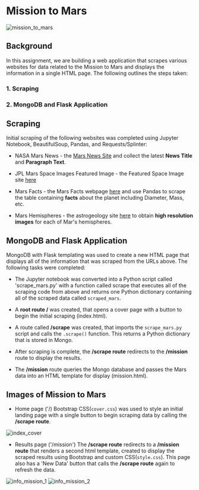 # Mission to Mars
![mission_to_mars](https://github.com/PeiDay/Web-Scraping-Challenge/blob/main/image/mission_to_mars.png)

## Background
In this assignment, we are building a web application that scrapes various websites for data related to the Mission to Mars and displays the information in a single HTML page. The following outlines the steps taken:

### 1. Scraping
### 2. MongoDB and Flask Application

## Scraping
Initial scraping of the following websites was completed using Jupyter Notebook, BeautifulSoup, Pandas, and Requests/Splinter:

* NASA Mars News - the [Mars News Site](https://redplanetscience.com/) and collect the latest **News Title** and **Paragraph Text**.

* JPL Mars Space Images Featured Image - the Featured Space Image site [here](https://spaceimages-mars.com)

* Mars Facts - the Mars Facts webpage [here](https://galaxyfacts-mars.com) and use Pandas to scrape the table containing **facts** about the planet including Diameter, Mass, etc.

* Mars Hemispheres - the astrogeology site [here](https://marshemispheres.com/) to obtain **high resolution images** for each of Mar's hemispheres.

## MongoDB and Flask Application
MongoDB with Flask templating was used to create a new HTML page that displays all of the information that was scraped from the URLs above. The following tasks were completed:

* The Jupyter notebook was converted into a Python script called 'scrape_mars.py' with a function called scrape that executes all of the scraping code from above and returns one Python dictionary containing all of the scraped data called `scraped_mars`.

* A **root route /** was created, that opens a cover page with a button to begin the initial scraping (index.html).

* A route called **/scrape** was created, that imports the `scrape_mars.py` script and calls the `.scrape()` function. This returns a Python dictionary that is stored in Mongo. 

* After scraping is complete, the **/scrape route** redirects to the **/mission** route to display the results.

* The **/mission** route queries the Mongo database and passes the Mars data into an HTML template for display (mission.html).

## Images of Mission to Mars

* Home page ('/) 
Bootstrap CSS(`cover.css`) was used to style an initial landing page with a single button to begin scraping data by calling the **/scrape route**.

![index_cover](https://github.com/PeiDay/Web-Scraping-Challenge/blob/main/image/index_cover.png)

* Results page ('/mission')
The **/scrape route** redirects to a **/mission route** that renders a second html template, created to display the scraped results using Bootstrap and custom CSS(`style.css`). This page also has a 'New Data' button that calls the **/scrape route** again to refresh the data.

![info_mission_1](https://github.com/PeiDay/Web-Scraping-Challenge/blob/main/image/info_mission_1.png)
![info_mission_2](https://github.com/PeiDay/Web-Scraping-Challenge/blob/main/image/info_mission_2.png)

